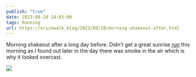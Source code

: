 ```yaml
---
publish: "true"
date: 2023-09-28 14:03:00
tags: Running
url: https://ericmwalk.blog/2023/09/28/morning-shakeout-after.html
---
```


Morning shakeout after a long day before. Didn’t get a great sunrise [run](https://strava.com/activities/9936042319) this morning as I found out later in the day there was smoke in the air which is why it looked overcast.

![](https://ericmwalk.blog/uploads/2023/ec56b781-99fb-447b-b559-4b5fdac68d35.jpg)